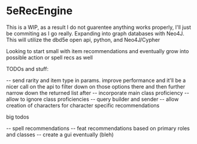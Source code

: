 # 5eRecEngine

This is a WIP, as a result I do not guarentee anything works properly, I'll just be commiting as I go really.
Expanding into graph databases with Neo4J.
This will utilize the dbd5e open api, python, and Neo4J/Cypher

Looking to start small with item recommendations and eventually grow into possible action or spell recs as well

TODOs and stuff:

-- send rarity and item type in params. improve performance and it'll be a nicer call on the api to filter down on those options there and then further narrow down the returned list after
-- incorporate main class proficiency 
-- allow to ignore class proficiencies
-- query builder and sender
-- allow creation of characters for character specific recommendations



big todos

-- spell recommendations
-- feat recommendations based on primary roles and classes
-- create a gui eventually (bleh)

